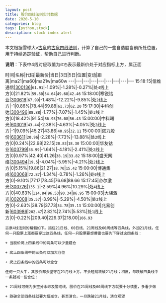 ```yaml
---
layout: post
title: 股价四线法则实时数据
date: 2020-5-10
categories: blog
tags: [python,stock]
description: stock index alert
---
```



本文根据雪球大v[古泉](https://xueqiu.com/u/7148646888)的[古泉四线法则](https://xueqiu.com/7148646888/130498192)，计算了自己的一些自选股当前所处位置，用于持续追踪验证，帮助自己进行判断。

**说明**：下表中4线对应取值为`红色`表示最新价处于对应指标上方，属正面

时间|名称|代码|最新价|当日|3日|5日|位置|变动|距离|ma21|ma60|ma21w|ma60w
---|---|---|---|---|---|---|---|---
15:18:15|信维通信|[300136](https://xueqiu.com/S/SZ300136)|`61.91`|-1.09%|-1.28%|-0.27%|处`4`线上方|0|21.82%|`59.80`|`54.64`|`49.68`|`42.46`
15:18:00|寒锐钴业|[300618](https://xueqiu.com/S/SZ300618)|`67.99`|-1.48%|-12.22%|-9.85%|处`2`线上方|-1|0.86%|78.44|69.88|`61.73`|`62.20`
15:17:30|中科创达|[300496](https://xueqiu.com/S/SZ300496)|`88.88`|-1.77%|-7.07%|-1.45%|处`3`线上方|0|18.42%|91.54|`86.93`|`76.08`|`56.43`
15:00:00|中科曙光|[603019](https://xueqiu.com/S/SH603019)|`43.44`|-2.38%|-4.63%|-4.05%|处`2`线上方|-1|9.09%|45.27|43.86|`40.95`|`32.11`
15:00:00|诺力股份|[603611](https://xueqiu.com/S/SH603611)|`20.96`|-2.28%|-7.73%|-13.88%|处`2`线上方|0|0.24%|22.98|22.15|`20.83`|`18.30`
15:00:00|华友钴业|[603799](https://xueqiu.com/S/SH603799)|`38.99`|-1.64%|-4.18%|-2.41%|处`2`线上方|0|0.97%|42.40|41.26|`38.19`|`33.82`
15:18:00|盛天网络|[300494](https://xueqiu.com/S/SZ300494)|`19.5`|-4.04%|-5.95%|-4.21%|处`2`线上方|0|5.15%|19.86|21.27|`18.70`|`15.42`
15:00:00|博通集成|[603068](https://xueqiu.com/S/SH603068)|`72.87`|-1.34%|-0.78%|-1.26%|处`0`线上方|0|-9.10%|77.17|78.45|76.68|89.66
15:17:45|帝尔激光|[300776](https://xueqiu.com/S/SZ300776)|`135.1`|-2.59%|4.96%|10.29%|处`4`线上方|0|40.63%|`114.84`|`96.53`|`90.34`|`86.95`
15:00:03|大族激光|[002008](https://xueqiu.com/S/SZ002008)|`35.57`|-3.99%|-5.29%|-4.50%|处`2`线上方|0|-2.63%|38.79|37.73|`34.78`|`35.13`
15:00:00|兆易创新|[603986](https://xueqiu.com/S/SH603986)|`202.47`|2.82%|2.74%|5.53%|处`1`线上方|0|-0.22%|209.40|229.37|218.00|`166.93`

```
古泉4线法则的精髓如下。抓住21日线、60日线、21周线及60周线等四条线，外加21月线，任何一只股票上涨都要穿过这四条线，任何一只股票要想爆雷也要先下穿过这四条线：

+ 当股价爬上四条线中的两条可以少量建仓

+ 爬上四条线中的三条可以加大仓位

+ 爬上四条线中的四条可以全仓

任何一只大牛，其股价都会坚守在21月线上方，不会轻易跌破21月线；相反，每跌破四条线中一条就减一些仓位：

+ 21周线可做为多空分水岭及警戒线，股价在21周线及60周线下方就要十分慎重，多看少做

+ 跌破全部四条线就要大幅减仓，甚至清仓，一旦跌破21月线，清仓观望
```